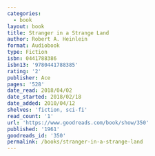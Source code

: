 ```yaml
---
categories:
  - book
layout: book
title: Stranger in a Strange Land
author: Robert A. Heinlein
format: Audiobook
type: Fiction
isbn: 0441788386
isbn13: '9780441788385'
rating: '2'
publisher: Ace
pages: '528'
date_read: 2018/04/02
date_started: 2018/02/18
date_added: 2010/04/12
shelves: 'fiction, sci-fi'
read_count: '1'
url: 'https://www.goodreads.com/book/show/350'
published: '1961'
goodreads_id: '350'
permalink: /books/stranger-in-a-strange-land
---
```



